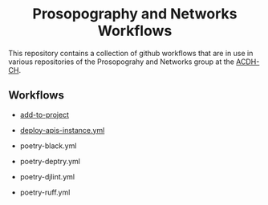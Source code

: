 <div align="center">

# Prosopography and Networks Workflows

</div>

This repository contains a collection of github workflows that are in use in
various repositories of the Prosopograhy and Networks group at the
[ACDH-CH](https://github.com/acdh-oeaw).

## Workflows

* [add-to-project](docs/add-to-project.md)
* [deploy-apis-instance.yml](docs/deploy-apis-instance.md)

* poetry-black.yml

* poetry-deptry.yml

* poetry-djlint.yml

* poetry-ruff.yml
